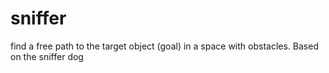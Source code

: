 # sniffer
find a free path to the target object (goal) in a space with obstacles. Based on the sniffer dog
